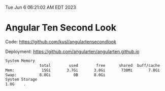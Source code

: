Tue Jun  6 06:21:02 AM EDT 2023

# Angular Ten Second Look

Code: https://github.com/kusl/angulartensecondlook

Deployment: https://github.com/angularten/angularten.github.io

```bash
System Memory
               total        used        free      shared  buff/cache   available
Mem:            15Gi       3.7Gi       3.8Gi       738Mi       7.8Gi        10Gi
Swap:          8.0Gi          0B       8.0Gi
System Storage
1.0G	.
```
```bash
